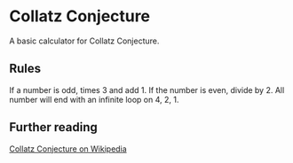# Collatz Conjecture

 A basic calculator for Collatz Conjecture.

## Rules

 If a number is odd, times 3 and add 1. If the number is even, divide by 2. All number will end with an infinite loop on 4, 2, 1.

## Further reading

 [Collatz Conjecture on Wikipedia](https://en.wikipedia.org/wiki/Collatz_conjecture)
